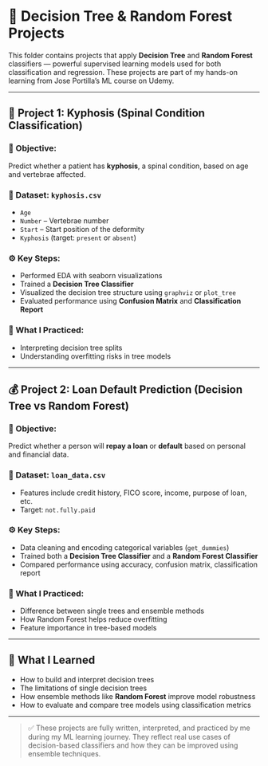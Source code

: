 # 🌳 Decision Tree & Random Forest Projects

This folder contains projects that apply **Decision Tree** and **Random Forest** classifiers — powerful supervised learning models used for both classification and regression. These projects are part of my hands-on learning from Jose Portilla’s ML course on Udemy.

---

## 🩻 Project 1: Kyphosis (Spinal Condition Classification)

### 📌 Objective:
Predict whether a patient has **kyphosis**, a spinal condition, based on age and vertebrae affected.

### 📁 Dataset: `kyphosis.csv`
- `Age`
- `Number` – Vertebrae number
- `Start` – Start position of the deformity
- `Kyphosis` (target: `present` or `absent`)

### ⚙️ Key Steps:
- Performed EDA with seaborn visualizations
- Trained a **Decision Tree Classifier**
- Visualized the decision tree structure using `graphviz` or `plot_tree`
- Evaluated performance using **Confusion Matrix** and **Classification Report**

### 🧠 What I Practiced:
- Interpreting decision tree splits
- Understanding overfitting risks in tree models

---

## 💰 Project 2: Loan Default Prediction (Decision Tree vs Random Forest)

### 📌 Objective:
Predict whether a person will **repay a loan** or **default** based on personal and financial data.

### 📁 Dataset: `loan_data.csv`
- Features include credit history, FICO score, income, purpose of loan, etc.
- Target: `not.fully.paid`

### ⚙️ Key Steps:
- Data cleaning and encoding categorical variables (`get_dummies`)
- Trained both a **Decision Tree Classifier** and a **Random Forest Classifier**
- Compared performance using accuracy, confusion matrix, classification report

### 🧠 What I Practiced:
- Difference between single trees and ensemble methods
- How Random Forest helps reduce overfitting
- Feature importance in tree-based models

---

## 🎯 What I Learned

- How to build and interpret decision trees
- The limitations of single decision trees
- How ensemble methods like **Random Forest** improve model robustness
- How to evaluate and compare tree models using classification metrics

---

> ✅ These projects are fully written, interpreted, and practiced by me during my ML learning journey. They reflect real use cases of decision-based classifiers and how they can be improved using ensemble techniques.
